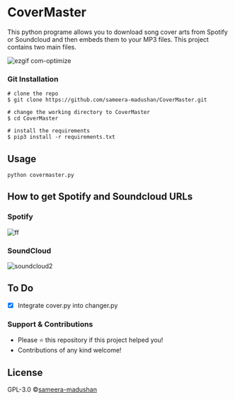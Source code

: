 # CoverMaster

This python programe allows you to download song cover arts from Spotify or Soundcloud and then embeds them to your MP3 files. This project contains two main files.

![ezgif com-optimize](https://user-images.githubusercontent.com/55880211/78372532-07624f80-75e7-11ea-8ff8-43c1c19e2dfd.gif)

### Git Installation
```
# clone the repo
$ git clone https://github.com/sameera-madushan/CoverMaster.git

# change the working directory to CoverMaster
$ cd CoverMaster

# install the requirements
$ pip3 install -r requirements.txt
```
## Usage

```
python covermaster.py
```

## How to get Spotify and Soundcloud URLs
### Spotify
![ff](https://user-images.githubusercontent.com/55880211/78236366-84ae9700-74f7-11ea-97cd-bc033e7b5227.gif)
### SoundCloud
![soundcloud2](https://user-images.githubusercontent.com/55880211/78242928-7fa21580-7500-11ea-9cee-bc80748ea923.gif)

## To Do
- [x] Integrate cover.py into changer.py 

### Support & Contributions
- Please ⭐️ this repository if this project helped you!
- Contributions of any kind welcome!

## License
GPL-3.0 ©[sameera-madushan](https://github.com/sameera-madushan)
